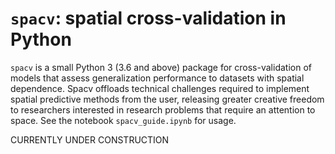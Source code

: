 # `spacv`: spatial cross-validation in Python

`spacv` is a small Python 3 (3.6 and above) package for cross-validation of models
that assess generalization performance to datasets with spatial dependence. Spacv offloads technical
challenges required to implement spatial predictive methods from the user, releasing 
greater creative freedom to researchers interested in research problems that require an attention to space. 
See the notebook `spacv_guide.ipynb` for usage.

CURRENTLY UNDER CONSTRUCTION
